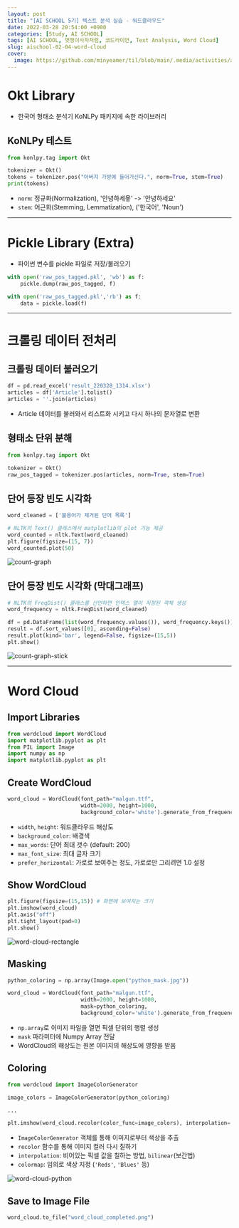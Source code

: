 ```yaml
---
layout: post
title: "[AI SCHOOL 5기] 텍스트 분석 실습 - 워드클라우드"
date: 2022-03-28 20:54:00 +0900
categories: [Study, AI SCHOOL]
tags: [AI SCHOOL, 멋쟁이사자처럼, 코드라이언, Text Analysis, Word Cloud]
slug: aischool-02-04-word-cloud
cover:
  image: https://github.com/minyeamer/til/blob/main/.media/activities/ai-school/cover.png?raw=true
---
```


# Okt Library
- 한국어 형태소 분석기 KoNLPy 패키지에 속한 라이브러리

## KoNLPy 테스트

```python
from konlpy.tag import Okt

tokenizer = Okt()
tokens = tokenizer.pos("아버지 가방에 들어가신다.", norm=True, stem=True)
print(tokens)
```

- `norm`: 정규화(Normalization), '안녕하세욯' -> '안녕하세요'
- `stem`: 어근화(Stemming, Lemmatization), ('한국어', 'Noun')

---

# Pickle Library (Extra)
- 파이썬 변수를 pickle 파일로 저장/불러오기

```python
with open('raw_pos_tagged.pkl', 'wb') as f:
    pickle.dump(raw_pos_tagged, f) 

with open('raw_pos_tagged.pkl','rb') as f:
    data = pickle.load(f)
```

---

# 크롤링 데이터 전처리

## 크롤링 데이터 불러오기

```python
df = pd.read_excel('result_220328_1314.xlsx')
articles = df['Article'].tolist()
articles = ''.join(articles)
```

- Article 데이터를 불러와서 리스트화 시키고 다시 하나의 문자열로 변환

## 형태소 단위 분해

```python
from konlpy.tag import Okt

tokenizer = Okt()
raw_pos_tagged = tokenizer.pos(articles, norm=True, stem=True)
```

## 단어 등장 빈도 시각화

```python
word_cleaned = ['불용어가 제거된 단어 목록']

# NLTK의 Text() 클래스에서 matplotlib의 plot 기능 제공
word_counted = nltk.Text(word_cleaned)
plt.figure(figsize=(15, 7))
word_counted.plot(50)
```

![count-graph](https://github.com/minyeamer/til/blob/main/.media/activities/ai-school/02-text-analysis/04-word-cloud/count-graph.png?raw=true)

## 단어 등장 빈도 시각화 (막대그래프)

```python
# NLTK의 FreqDist() 클래스를 선언하면 인덱스 열이 지정된 객체 생성
word_frequency = nltk.FreqDist(word_cleaned)

df = pd.DataFrame(list(word_frequency.values()), word_frequency.keys())
result = df.sort_values([0], ascending=False)
result.plot(kind='bar', legend=False, figsize=(15,5))
plt.show()
```

![count-graph-stick](https://github.com/minyeamer/til/blob/main/.media/activities/ai-school/02-text-analysis/04-word-cloud/count-graph-stick.png?raw=true)

---

# Word Cloud

## Import Libraries

```python
from wordcloud import WordCloud
import matplotlib.pyplot as plt
from PIL import Image
import numpy as np
import matplotlib.pyplot as plt
```

## Create WordCloud

```python
word_cloud = WordCloud(font_path="malgun.ttf",
                       width=2000, height=1000,
                       background_color='white').generate_from_frequencies(word_dic)
```
- `width`, `height`: 워드클라우드 해상도
- `background_color`: 배경색
- `max_words`: 단어 최대 갯수 (default: 200)
- `max_font_size`: 최대 글자 크기
- `prefer_horizontal`: 가로로 보여주는 정도, 가로로만 그리려면 1.0 설정

## Show WordCloud

```python
plt.figure(figsize=(15,15)) # 화면에 보여지는 크기
plt.imshow(word_cloud)
plt.axis("off")
plt.tight_layout(pad=0)
plt.show()
```

![word-cloud-rectangle](https://github.com/minyeamer/til/blob/main/.media/activities/ai-school/02-text-analysis/04-word-cloud/word-cloud-rectangle.png?raw=true)

## Masking

```python
python_coloring = np.array(Image.open("python_mask.jpg"))

word_cloud = WordCloud(font_path="malgun.ttf",
                       width=2000, height=1000, 
                       mask=python_coloring,
                       background_color='white').generate_from_frequencies(word_dic)
```

- `np.array`로 이미지 파일을 열면 픽셀 단위의 행렬 생성
- `mask` 파라미터에 Numpy Array 전달
- WordCloud의 해상도는 원본 이미지의 해상도에 영향을 받음

## Coloring

```python
from wordcloud import ImageColorGenerator

image_colors = ImageColorGenerator(python_coloring)

...

plt.imshow(word_cloud.recolor(color_func=image_colors), interpolation='bilinear')
```

- `ImageColorGenerator` 객체를 통해 이미지로부터 색상을 추출
- `recolor` 함수를 통해 이미지 컬러 다시 칠하기
- `interpolation`: 비어있는 픽셀 값을 칠하는 방법, `bilinear`(보간법)
- `colormap`: 임의로 색상 지정 (`'Reds'`, `'Blues'` 등)

![word-cloud-python](https://github.com/minyeamer/til/blob/main/.media/activities/ai-school/02-text-analysis/04-word-cloud/word-cloud-python.png?raw=true)

## Save to Image File

```python
word_cloud.to_file("word_cloud_completed.png")
```